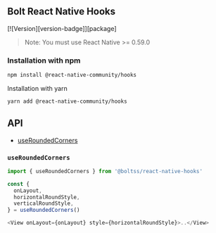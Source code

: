 ## Bolt React Native Hooks

[![Version][version-badge]][package]

> Note: You must use React Native >= 0.59.0

### Installation with npm

```sh
npm install @react-native-community/hooks
```

Installation with yarn
```sh
yarn add @react-native-community/hooks
```

## API
- [useRoundedCorners](https://github.com/react-native-community/hooks#useRoundedCorners)

### `useRoundedCorners`

```js
import { useRoundedCorners } from '@boltss/react-native-hooks'

const {
  onLayout,
  horizontalRoundStyle,
  verticalRoundStyle,
} = useRoundedCorners()

<View onLayout={onLayout} style={horizontalRoundStyle}>..</View>
```
